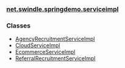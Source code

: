 ### [net.swindle.springdemo.serviceimpl](package-summary.md)

### Classes

  - [AgencyRecruitmentServiceImpl](AgencyRecruitmentServiceImpl.md)
  - [CloudServiceImpl](CloudServiceImpl.md)
  - [EcommerceServiceImpl](EcommerceServiceImpl.md)
  - [ReferralRecruitmentServiceImpl](ReferralRecruitmentServiceImpl.md)
